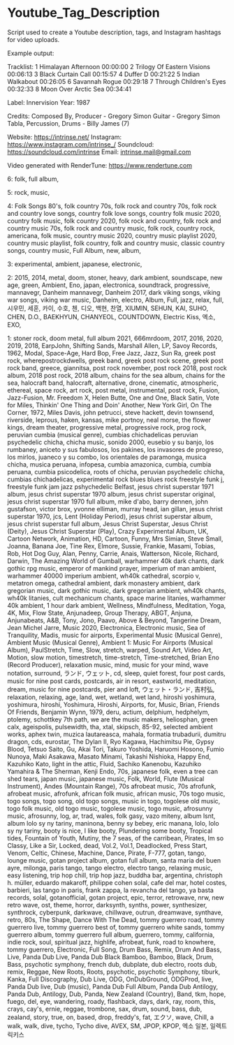 # Youtube_Tag_Description
Script used to create a Youtube description, tags, and Instagram hashtags for video uploads.

Example output:

Tracklist:
1   Himalayan Afternoon  00:00:00
2   Trilogy Of Eastern Visions  00:06:13
3   Black Curtain Call  00:15:57
4   Duffer D  00:21:22
5   Indian Walkabout  00:26:05
6   Savannah Rogue  00:29:18
7   Through Children's Eyes  00:32:33
8   Moon Over Arctic Sea  00:34:41


Label: Innervision
Year: 1987


Credits:
Composed By, Producer - Gregory Simon
Guitar - Gregory Simon
Tabla, Percussion, Drums - Billy James (7)


Website: https://intrinse.net/
Instagram: https://www.instagram.com/intrinse_/
Soundcloud: https://soundcloud.com/intrinse
Email: intrinse.mail@gmail.com

Video generated with RenderTune:
https://www.rendertune.com

6: folk, full album,

5: rock, music,

4: Folk Songs 80's, folk country 70s, folk rock and country 70s, folk rock and country love songs, country folk love songs, country folk music 2020, country folk music, folk country 2020, folk rock and country, folk rock and country music 70s, folk rock and country music, folk rock, country rock, americana, folk music, country music 2020, country music playlist 2020, country music playlist, folk country, folk and country music, classic country songs, country music, Full Album, new, album,

3: experimental, ambient, japanese, electronic,

2: 2015, 2014, metal, doom, stoner, heavy, dark ambient, soundscape, new age, green, Ambient, Eno, japan, electronica, soundtrack, progressive, mannavegr, Danheim mannavegr, Danheim 2017, dark viking songs, viking war songs, viking war music, Danheim, electro, Album, Full, jazz, relax, full, 시우민, 세훈, 카이, 수호, 첸, 디오, 백현, 찬열, XIUMIN, SEHUN, KAI, SUHO, CHEN, D.O., BAEKHYUN, CHANYEOL, COUNTDOWN, Electric Kiss, 엑소, EXO,

1: stoner rock, doom metal, full album 2021, 666mrdoom, 2017, 2016, 2020, 2019, 2018, EarpJohn, Shifting Sands, Marshall Allen, LP, Savoy Records, 1962, Modal, Space-Age, Hard Bop, Free Jazz, Jazz, Sun Ra, greek post rock, wherepostrockdwells, greek band, greek post rock scene, greek post rock band, greece, giannitsa, post rock november, post rock 2018, post rock album, 2018 post rock, 2018 album, chains for the sea album, chains for the sea, halocraft band, halocraft, alternative, drone, cinematic, atmospheric, ethereal, space rock, art rock, post metal, instrumental, post rock, Fusion, Jazz-Fusion, Mr. Freedom X, Helen Butte, One and One, Black Satin, Vote for Miles, Thinkin' One Thing and Doin' Another, New York Girl, On The Corner, 1972, Miles Davis, john petrucci, steve hackett, devin townsend, riverside, leprous, haken, kansas, mike portnoy, neal morse, the flower kings, dream theater, progressive metal, progressive rock, prog rock, peruvian cumbia (musical genre), cumbias chichadelicas peruvian psychedelic chicha, chicha music, sonido 2000, eusebio y su banjo, los rumbaney, aniceto y sus fabulosos, los pakines, los invasores de progreso, los mirlos, juaneco y su combo, los orientales de paramonga, musica chicha, musica peruana, infopesa, cumbia amazonica, cumbia, cumbia peruana, cumbia psicodelica, roots of chicha, peruvian psychedelic chicha, cumbias chichadelicas, experimental rock blues blues rock freestyle funk j, freestyle funk jam jazz pshychedelic Belfast, jesus christ superstar 1971 album, jesus christ superstar 1970 album, jesus christ superstar original, jesus christ superstar 1970 full album, mike d'abo, barry dennen, john gustafson, victor brox, yvonne elliman, murray head, ian gillan, jesus christ superstar 1970, jcs, Lent (Holiday Period), jesus christ superstar album, jesus christ superstar full album, Jesus Christ Superstar, Jesus Christ (Deity), Jesus Christ Superstar (Play), Crazy Experimental Album, UK, Cartoon Network, Animation, HD, Cartoon, Funny, Mrs Simian, Steve Small, Joanna, Banana Joe, Tine Rex, Elmore, Sussie, Frankie, Masami, Tobias, Rob, Hot Dog Guy, Alan, Penny, Carrie, Anais, Watterson, Nicole, Richard, Darwin, The Amazing World of Gumball, warhammer 40k dark chants, dark gothic rpg music, emperor of mankind prayer, imperium of man ambient, warhammer 40000 imperium ambient, wh40k cathedral, scorpio v, metatron omega, cathedral ambient, dark monastery ambient, dark gregorian music, dark gothic music, dark gregorian ambient, wh40k chants, wh40k litanies, cult mechanicum chants, space marine litanies, warhammer 40k ambient, 1 hour dark ambient, Wellness, Mindfulness, Meditation, Yoga, 4K, Mix, Flow State, Anjunadeep, Group Therapy, ABGT, Anjuna, Anjunabeats, A&B, Tony, Jono, Paavo, Above & Beyond, Tangerine Dream, Jean Michel Jarre, Music 2020, Electronica, Electronic music, Sea of Tranquility, Madis, music for airports, Experimental Music (Musical Genre), Ambient Music (Musical Genre), Ambient 1: Music For Airports (Musical Album), PaulStretch, Time, Slow, stretch, warped, Sound Art, Video Art, Motion, slow motion, timestretch, time-stretch, Time-stretched, Brian Eno (Record Producer), relaxation music, mind, music for your mind, wave notation, surround, ランド, ウェット, cd, sleep, quiet forest, four post cards, music for nine post cards, postcards, air in resort, eastworld, meditation, dream, music for nine postcards, pier and loft, ウェット・ランド, 吉村弘, relaxation, relaxing, age, land, wet, wetland, wet land, hiroshi yoshimura, yoshimura, hiroshi, Yoshimura, Hiroshi, Airports, for, Music, Brian, Friends Of Friends, Benjamin Wynn, 1979, deru, actium, delphium, hedphelym, ptolemy, schottkey 7th path, we are the music makers, heliosphan, green calx, ageispolis, pulsewidth, tha, xtal, skipsch, 85-92, selected ambient works, aphex twin, muzica lautareasca, mahala, formatia trubadurii, dumitru dragon, cds, eurostar, The Dylan II, Ryo Kagawa, Hachimitsu Pie, Gypsy Blood, Tetsuo Saito, Gu, Akai Tori, Takuro Yoshida, Haruomi Hosono, Fumio Nunoya, Maki Asakawa, Masato Minami, Takashi Nishioka, Happy End, Kazuhiko Kato, light in the attic, Fluid, Sachiko Kanenobu, Kazuhiko Yamahira & The Sherman, Kenji Endo, 70s, japanese folk, even a tree can shed tears, japan music, japanese music, Folk, World, Flute (Musical Instrument), Andes (Mountain Range), 70s afrobeat music, 70s afrofunk, afrobeat music, afrofunk, african folk music, african music, 70s togo music, togo songs, togo song, old togo songs, music in togo, togolese old music, togo folk music, old togo music, togolese music, togo music, afrosunny music, afrosunny, log, ar, trad, wales, folk gasy, vazo miteny, album lsnt, album lolo sy ny tariny, maninona, benny sy bebey, eric manana, lolo, lolo sy ny tariny, booty is nice, I like booty, Plundering some booty, Tropical tides, Fountain of Youth, Mutiny, the 7 seas, of the carribean, Pirates, Im so Classy, Like a Sir, Locked, dead, Vol.2, Vol.1, Deadlocked, Press Start, Venom, Celtic, Chinese, Machine, Dance, Pirate, F-777, gotan, tango, lounge music, gotan project album, gotan full album, santa maria del buen ayre, milonga, paris tango, tango electro, electro tango, relaxing music, easy listening, trip hop chill, trip hop jazz, buddha bar, argentina, christoph h. müller, eduardo makaroff, philippe cohen solal, cafe del mar, hotel costes, barbieri, las tango in paris, frank zappa, la revancha del tango, ya basta records, solal, gotanofficial, gotan project, epic, terror, retrowave, nrw, new retro wave, ost, theme, horror, darksynth, synths, power, synthesizer, synthrock, cyberpunk, darkwave, chillwave, outrun, dreamwave, synthave, retro, 80s, The Shape, Dance With The Dead, tommy guerrero road, tommy guerrero live, tommy guerrero best of, tommy guerrero white sands, tommy guerrero album, tommy guerrero full album, guerrero, tommy, california, indie rock, soul, spiritual jazz, highlife, afrobeat, funk, road to knowhere, tommy guerrero, Electronic, Full Song, Drum Bass, Remix, Drum And Bass, Live, Panda Dub Live, Panda Dub Black Bamboo, Bamboo, Black, Drum, Bass, psychotic symphony, french dub, dubplate, dub electro, roots dub, remix, Reggae, New Roots, Roots, psychotic, psychotic Symphony, tiburk, Kanka, Full Discography, Dub Live, ODG, OnDubGround, ODGProd, live, Panda Dub live, Dub (music), Panda Dub Full Album, Panda Dub Antilogy, Panda Dub, Antilogy, Dub, Panda, New Zealand (Country), Band, tkm, hope, fuego, del, eye, wandering, roady, flashback, days, dark, ray, room, this, crays, cay's, ernie, reggae, trombone, sax, drum, sound, bass, dub, zealand, story, true, on, based, drop, freddy's, fat, エクソ, wave, Chill, a walk, walk, dive, tycho, Tycho dive, AVEX, SM, JPOP, KPOP, 엑소 일본, 일렉트릭키스

